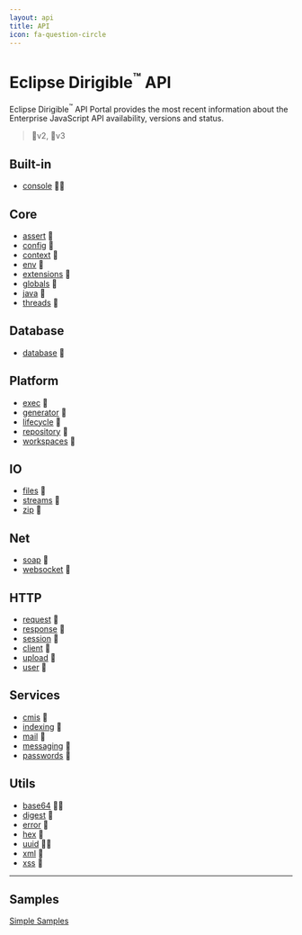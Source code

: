 ```yaml
---
layout: api
title: API
icon: fa-question-circle
---
```


Eclipse Dirigible<sup>&trade;</sup> API
===

Eclipse Dirigible<sup>&trade;</sup> API Portal provides the most recent information about the Enterprise JavaScript API availability, versions and status.

> 🔸v2, 🔹v3


Built-in
---

* [console](console.html) 🔸🔹


Core
---

* [assert](assert.html) 🔸
* [config](config.html) 🔸
* [context](context.html) 🔸
* [env](env.html) 🔸
* [extensions](extensions.html) 🔸
* [globals](globals.html) 🔸
* [java](java.html) 🔹
* [threads](threads.html) 🔸


Database
---

* [database](database.html) 🔸



Platform
---

* [exec](exec.html) 🔸
* [generator](generator.html) 🔸
* [lifecycle](lifecycle.html) 🔸
* [repository](repository.html) 🔸
* [workspaces](workspaces.html) 🔸


IO
---

* [files](files.html) 🔸
* [streams](streams.html) 🔸
* [zip](zip.html) 🔸


Net
---

* [soap](soap.html) 🔸
* [websocket](websocket.html) 🔸


HTTP
----

* [request](http_request.html) 🔸
* [response](http_response.html) 🔸
* [session](http_session.html) 🔸
* [client](http_client.html) 🔸
* [upload](http_upload.html) 🔸
* [user](http_user.html) 🔸


Services
---

* [cmis](cmis.html) 🔸
* [indexing](indexing.html) 🔸
* [mail](mail.html) 🔸
* [messaging](messaging.html) 🔸
* [passwords](passwords.html) 🔸


Utils
---

* [base64](utils_base64.html) 🔸🔹
* [digest](utils_digest.html) 🔸
* [error](utils_error.html) 🔸
* [hex](utils_hex.html) 🔸
* [uuid](utils_uuid.html) 🔸🔹
* [xml](utils_xml.html) 🔸
* [xss](utils_xss.html) 🔸



---

Samples
---

[Simple Samples](../samples/index.html)

